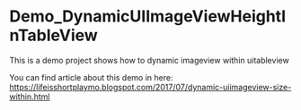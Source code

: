# Demo_DynamicUIImageViewHeightInTableView
This is a demo project shows how to dynamic imageview within uitableview

You can find article about this demo in here:
https://lifeisshortplaymo.blogspot.com/2017/07/dynamic-uiimageview-size-within.html
